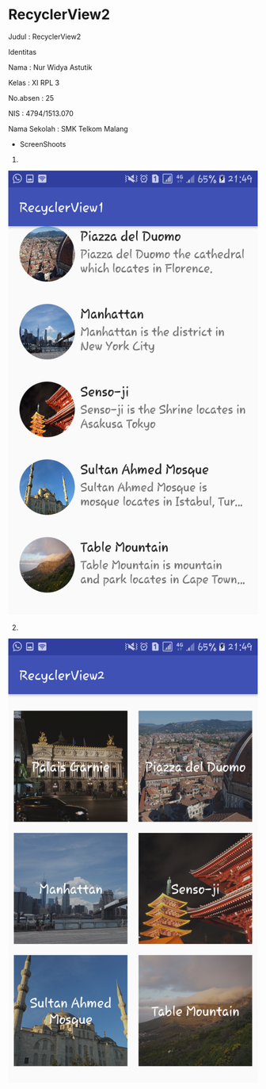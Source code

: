 
# RecyclerView2

Judul       : RecyclerView2


Identitas  


Nama          : Nur Widya Astutik 


Kelas         : XI RPL 3 


No.absen      : 25 


NIS           : 4794/1513.070 


Nama Sekolah  : SMK Telkom Malang


- ScreenShoots    

1. 

<img src="https://github.com/nurwid28/RecyclerView2/blob/master/recyclerview2.png">

2.

<img src="https://github.com/nurwid28/RecyclerView2/blob/master/25_XI%20RPL%203_Nur%20Widya%20Astutik_RecyclerView2.png">
